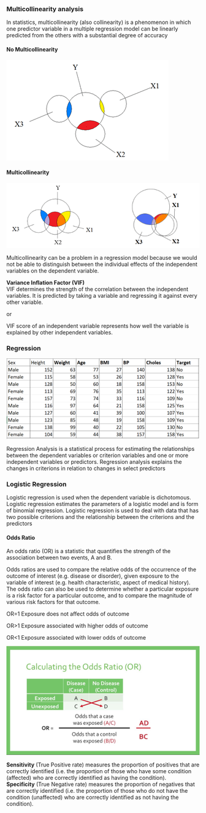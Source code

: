 ```python

```

### Multicollinearity analysis

In statistics, multicollinearity (also collinearity) is a phenomenon in which one predictor variable in a multiple regression model can be linearly predicted from the others with a substantial degree of accuracy

#### No Multicollinearity
<img src ='No_Multicollinearity-1.png'>
<br>

#### Multicollinearity
<img src ='Multicollinearity-2.png'>
<br>



Multicollinearity can be a problem in a regression model because we would not be able to distinguish between the individual effects of the independent variables on the dependent variable.

**Variance Inflation Factor (VIF)**<br>
VIF determines the strength of the correlation between the independent variables. It is predicted by taking a variable and regressing it against every other variable.

or

VIF score of an independent variable represents how well the variable is explained by other independent variables.

### Regression


<img src = 'reg.PNG'>


Regression Analysis is a statistical process for estimating the relationships between the dependent variables or criterion variables and one or more independent variables or predictors. Regression analysis explains the changes in criterions in relation to changes in select predictors

### Logistic Regression
Logistic regression is used when the dependent variable is dichotomous. Logistic regression estimates the parameters of a logistic model and is form of binomial regression. Logistic regression is used to deal with data that has two possible criterions and the relationship between the criterions and the predictors

#### Odds Ratio
An odds ratio (OR) is a statistic that quantifies the strength of the association between two events, A and B.


Odds ratios are used to compare the relative odds of the occurrence of the outcome of interest (e.g. disease or disorder), given exposure to the variable of interest (e.g. health characteristic, aspect of medical history). The odds ratio can also be used to determine whether a particular exposure is a risk factor for a particular outcome, and to compare the magnitude of various risk factors for that outcome.

OR=1 Exposure does not affect odds of outcome

OR>1 Exposure associated with higher odds of outcome

OR<1 Exposure associated with lower odds of outcome


<img src='odds_ratio.jpg'>

**Sensitivity** (True Positive rate) measures the proportion of positives that are correctly identified (i.e. the proportion of those who have some condition (affected) who are correctly identified as having the condition).<br>
**Specificity** (True Negative rate) measures the proportion of negatives that are correctly identified (i.e. the proportion of those who do not have the condition (unaffected) who are correctly identified as not having the condition).<br>


```python

```


```python

```


```python

```
